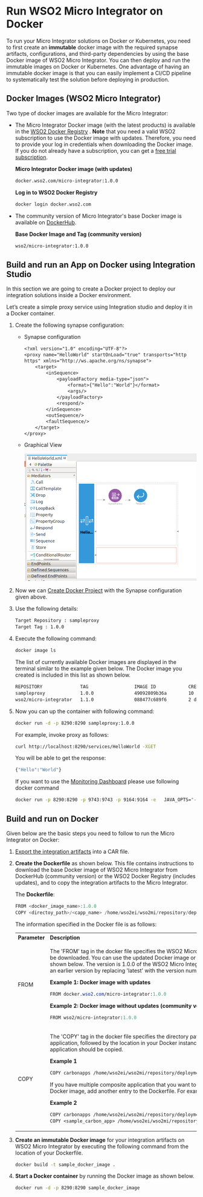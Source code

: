 
# Run WSO2 Micro Integrator on Docker

To run your Micro Integrator solutions on Docker or Kubernetes, you need
to first create an **immutable** docker image with the required synapse
artifacts, configurations, and third-party dependencies by using the
base Docker image of WSO2 Micro Integrator. You can then deploy and run
the immutable images on Docker or Kubernetes. One advantage of having an
immutable docker image is that you can easily implement a CI/CD pipeline
to systematically test the solution before deploying in production.

## Docker Images (WSO2 Micro Integrator)

Two type of docker images are available for the Micro Integrator:

-   The Micro Integrator Docker image (with the latest products) is
    available in the [WSO2 Docker Registry](https://docker.wso2.com/) .
    **Note** that you need a valid WSO2 subscription to use the Docker
    image with updates. Therefore, you need to provide your log in
    credentials when downloading the Docker image. If you do not already
    have a subscription, you can get a [free trial subscription](https://wso2.com/subscription/free-trial).

    **Micro Integrator Docker image (with updates)**

    ```bash
    docker.wso2.com/micro-integrator:1.0.0
    ```

    **Log in to WSO2 Docker Registry**

    ```bash
    docker login docker.wso2.com
    ```

-   The community version of Micro Integrator's base Docker image is
    available on [DockerHub](https://hub.docker.com/r/wso2/micro-integrator).

    **Base Docker Image and Tag (community version)**

    ```bash
    wso2/micro-integrator:1.0.0
    ```
    
## Build and run an App on Docker using Integration Studio

In this section we are going to create a Docker project to deploy our integration solutions inside a Docker 
environment.

Let’s create a simple proxy service using Integration studio and deploy it in a Docker container. 

1.  Create the following synapse configuration:

    - Synapse configuration

        ```
        <?xml version="1.0" encoding="UTF-8"?>
        <proxy name="HelloWorld" startOnLoad="true" transports="http https" xmlns="http://ws.apache.org/ns/synapse">
            <target>
                <inSequence>
                    <payloadFactory media-type="json">
                        <format>{"Hello":"World"}</format>
                        <args/>
                    </payloadFactory>
                    <respond/>
                </inSequence>
                <outSequence/>
                <faultSequence/>
            </target>
        </proxy>
        ```
    - Graphical View

       ![Sample Proxy Service](../../assets/img/sample-proxy-service.png)

2.  Now we can [Create Docker Project](../../develop/create-docker-project.md) with the Synapse configuration given above.
3.  Use the following details:

    ```bash
    Target Repository : sampleproxy
    Target Tag : 1.0.0
    ```

4.  Execute the following command:
    ```bash
    docker image ls
    ``` 

    The list of currently available Docker images are displayed in the terminal similar to the example given below. The Docker image you created is included in this list as shown below.

    ```bash
    REPOSITORY              TAG                 IMAGE ID            CREATED             SIZE
    sampleproxy             1.0.0               49092809b36a        10 minutes ago      315MB
    wso2/micro-integrator   1.1.0               088477c689f6        2 days ago          315MB
    ```

5.  Now you can up the container with following command:

    ```bash
    docker run -d -p 8290:8290 sampleproxy:1.0.0
    ```

    For example, invoke proxy as follows:

    ```bash
    curl http://localhost:8290/services/HelloWorld -XGET
    ```

    You will be able to get the response:
     
    ```bash
    {"Hello":"World"}
    ```

    If you want to use the [Monitoring Dashboard](../../administer-and-observe/working-with-monitoring-dashboard.md) please use following docker command

    ```bash
    docker run -p 8290:8290 -p 9743:9743 -p 9164:9164 -e   JAVA_OPTS="-DenableManagementApi=true" sampleproxy:1.0.0
    ```

## Build and run on Docker

Given below are the basic steps you need to follow to run the Micro Integrator on Docker:

1.  [Export the integration artifacts](../../develop/exporting-artifacts.md) into a CAR file.
2.  **Create the Dockerfile** as shown below. This file contains
    instructions to download the base Docker image of WSO2 Micro
    Integrator from DockerHub (community version) or the WSO2 Docker
    Registry (includes updates), and to copy the integration artifacts
    to the Micro Integrator.  

    The **Dockerfile**:

    ```java
    FROM <docker_image_name>:1.0.0
    COPY <directoy_path>/<capp_name> /home/wso2ei/wso2mi/repository/deployment/server/carbonapps
    ```
    The information specified in the Docker file is as follows:

    <table>
    <tbody>
    <tr>
        <th>Parameter</th>
        <th>Description</th>
    </tr>
    <tr class="odd">
    <td>FROM</td>
    <td><div class="content-wrapper">
    <p>The 'FROM' tag in the docker file specifies the WSO2 Micro Integrator version that should be downloaded. You can use the updated Docker image or the community version as shown below. The version is 1.0.0 of the WSO2 Micro Integrator. If required, you can use an earlier version by replacing 'latest' with the version number.</p>
    <div class="code panel pdl" style="border-width: 1px;">
    <div class="codeHeader panelHeader pdl" style="border-bottom-width: 1px;">
    <strong>Example 1: Docker image with updates</strong>
    </div>
    <div class="codeContent panelContent pdl">
    <div class="sourceCode" id="cb1" data-syntaxhighlighter-params="brush: java; gutter: false; theme: Confluence" data-theme="Confluence" style="brush: java; gutter: false; theme: Confluence"><pre class="sourceCode java"><code class="sourceCode java"><span id="cb1-1"><a href="#cb1-1"></a>FROM docker.<span class="fu">wso2</span>.<span class="fu">com</span>/micro-integrator:<span class="fl">1.0.</span><span class="dv">0</span></span></code></pre></div>
    </div>
    </div>
    <div class="code panel pdl" style="border-width: 1px;">
    <div class="codeHeader panelHeader pdl" style="border-bottom-width: 1px;">
    <strong>Example 2: Docker image without updates (community version)</strong>
    </div>
    <div class="codeContent panelContent pdl">
    <div class="sourceCode" id="cb2" data-syntaxhighlighter-params="brush: java; gutter: false; theme: Confluence" data-theme="Confluence" style="brush: java; gutter: false; theme: Confluence"><pre class="sourceCode java"><code class="sourceCode java"><span id="cb2-1"><a href="#cb2-1"></a>FROM wso2/micro-integrator:<span class="fl">1.0.</span><span class="dv">0</span></span></code></pre></div>
    </div>
    </div>
    </div></td>
    </tr>
    <tr class="even">
    <td>COPY</td>
    <td><div class="content-wrapper">
    <p>The 'COPY' tag in the docker file specifies the directory path to your composite application, followed by the location in your Docker instance to which the composite application should be copied.</p>
    <div class="code panel pdl" style="border-width: 1px;">
    <div class="codeHeader panelHeader pdl" style="border-bottom-width: 1px;">
    <strong>Example 1</strong>
    </div>
    <div class="codeContent panelContent pdl">
    <div class="sourceCode" id="cb3" data-syntaxhighlighter-params="brush: java; gutter: false; theme: Confluence" data-theme="Confluence" style="brush: java; gutter: false; theme: Confluence"><pre class="sourceCode java"><code class="sourceCode java"><span id="cb3-1"><a href="#cb3-1"></a>COPY carbonapps /home/wso2ei/wso2mi/repository/deployment/server/carbonapps</span></code></pre></div>
    </div>
    </div>
    <p>If you have multiple composite application that you want to deploy in Docker using a single Docker image, add another entry to the Dockerfile. For example:</p>
    <div class="code panel pdl" style="border-width: 1px;">
    <div class="codeHeader panelHeader pdl" style="border-bottom-width: 1px;">
    <strong>Example 2</strong>
    </div>
    <div class="codeContent panelContent pdl">
    <div class="sourceCode" id="cb4" data-syntaxhighlighter-params="brush: java; gutter: false; theme: Confluence" data-theme="Confluence" style="brush: java; gutter: false; theme: Confluence"><pre class="sourceCode java"><code class="sourceCode java"><span id="cb4-1"><a href="#cb4-1"></a>COPY carbonapps /home/wso2ei/wso2mi/repository/deployment/server/carbonapps</span>
    <span id="cb4-2"><a href="#cb4-2"></a>COPY &lt;sample_carbon_app&gt; /home/wso2ei/wso2mi/repository/deployment/server/carbonapps</span></code></pre></div>
    </div>
    </div>
    </div></td>
    </tr>
    </tbody>
    </table>

3.  **Create an immutable Docker image** for your integration artifacts on WSO2 Micro Integrator by executing the following command from the location of your Dockerfile.

    ```bash
    docker build -t sample_docker_image .
    ```

4.  **Start a Docker container** by running the Docker image as shown below.

    ```bash
    docker run -d -p 8290:8290 sample_docker_image
    ```